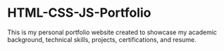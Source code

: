 # HTML-CSS-JS-Portfolio
This is my personal portfolio website created to showcase my academic background, technical skills, projects, certifications, and resume.
